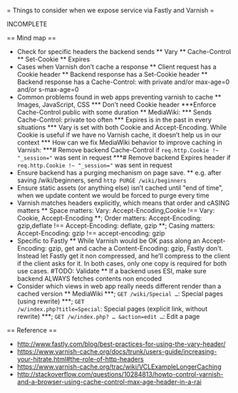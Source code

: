 = Things to consider when we expose service via Fastly and Varnish =

INCOMPLETE

== Mind map ==

* Check for specific headers the backend sends
** Vary
** Cache-Control
** Set-Cookie
** Expires
* Cases when Varnish don’t cache a response
** Client request has a Cookie header
** Backend response has a Set-Cookie header
** Backend response has a Cache-Control: with  private and/or max-age=0 and/or s-max-age=0
* Common problems found in web apps preventing varnish to cache
** Images, JavaScript, CSS 
*** Don’t need Cookie header
***Enforce Cache-Control public with some duration
** MediaWiki:
*** Sends Cache-Control: private too often
*** Expires is in the past in every situations
*** Vary is set with both Cookie and Accept-Encoding. While Cookie is useful if we have no Varnish cache, it doesn’t help us in our context
*** How can we fix MediaWiki behavior  to improve caching in Varnish:
***# Remove backend Cache-Control if `req.http.Cookie !~ "_session="` was sent in request
***# Remove backend Expires header if  `req.http.Cookie !~ "_session="` was sent in request
* Ensure backend has a purging mechanism on page save.
** e.g. after saving /wiki/beginners, send  `http PURGE /wiki/beginners` 
* Ensure static assets (or anything else) isn’t cached until "end of time", when we update content we would be forced to purge every time
* Varnish matches headers explicitly, which means that order and cASING matters
** Space matters: Vary: Accept-Encoding,Cookie  !== Vary: Cookie, Accept-Encoding
**; Order matters: Accept-Encoding: gzip,deflate !== Accept-Encoding: deflate, gzip
**; Casing matters: Accept-Encoding: gzip !== accept-encoding: gzip
* Specific to Fastly
** While Varnish would be OK pass along an Accept-Encoding: gzip, get and cache a Content-Encoding: gzip, Fastly don't. Instead let Fastly get it non compressed, and he’ll compress to the client if the client asks for it. In both cases, only one copy is required for both use cases. #TODO: Validate
** If a backend uses ESI, make sure backend ALWAYS fetches contents non encoded
* Consider which views in web app really needs different render than a cached version
** MediaWiki
***; <code>GET /wiki/Special …</code>: Special pages (using rewrite)
***; <code>GET /w/index.php?title=Special</code>: Special pages (explicit link, without rewrite)
***; <code>GET /w/index.php? … &action=edit …</code>: Edit a page

== Reference == 

* http://www.fastly.com/blog/best-practices-for-using-the-vary-header/
* https://www.varnish-cache.org/docs/trunk/users-guide/increasing-your-hitrate.html#the-role-of-http-headers
* https://www.varnish-cache.org/trac/wiki/VCLExampleLongerCaching
* http://stackoverflow.com/questions/10284813/howto-control-varnish-and-a-browser-using-cache-control-max-age-header-in-a-rai